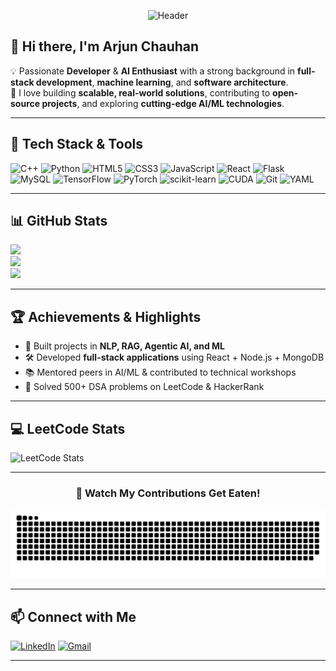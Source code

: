 <div align="center">

![Header](https://capsule-render.vercel.app/api?type=waving&color=gradient&customColorList=0,2,4,6,30&height=300&section=header&text=Arjun%20Chauhan&fontSize=90&fontAlign=50&fontAlignY=40&desc=AI%20%7C%20Full-Stack%20Developer%20%7C%20ML%20Enthusiast&descAlign=50&descAlignY=60&animation=fadeIn)

</div>

## 👋 Hi there, I'm **Arjun Chauhan**

💡 Passionate **Developer** & **AI Enthusiast** with a strong background in **full-stack development**, **machine learning**, and **software architecture**.  
🚀 I love building **scalable, real-world solutions**, contributing to **open-source projects**, and exploring **cutting-edge AI/ML technologies**.

---

## 🧰 Tech Stack & Tools

<p align="center">
  
![C++](https://img.shields.io/badge/c++-%2300599C.svg?style=for-the-badge&logo=c%2B%2B&logoColor=white)
![Python](https://img.shields.io/badge/python-3670A0?style=for-the-badge&logo=python&logoColor=ffdd54)
![HTML5](https://img.shields.io/badge/html5-%23E34F26.svg?style=for-the-badge&logo=html5&logoColor=white)
![CSS3](https://img.shields.io/badge/css3-%231572B6.svg?style=for-the-badge&logo=css3&logoColor=white)
![JavaScript](https://img.shields.io/badge/javascript-%23323330.svg?style=for-the-badge&logo=javascript&logoColor=%23F7DF1E)
![React](https://img.shields.io/badge/react-%2320232a.svg?style=for-the-badge&logo=react&logoColor=%2361DAFB)
![Flask](https://img.shields.io/badge/Flask-000000?style=for-the-badge&logo=flask&logoColor=white)
![MySQL](https://img.shields.io/badge/mysql-4479A1.svg?style=for-the-badge&logo=mysql&logoColor=white)
![TensorFlow](https://img.shields.io/badge/TensorFlow-%23FF6F00.svg?style=for-the-badge&logo=TensorFlow&logoColor=white)
![PyTorch](https://img.shields.io/badge/PyTorch-EE4C2C?style=for-the-badge&logo=pytorch&logoColor=white)
![scikit-learn](https://img.shields.io/badge/scikit--learn-%23F7931E.svg?style=for-the-badge&logo=scikit-learn&logoColor=white)
![CUDA](https://img.shields.io/badge/cuda-000000.svg?style=for-the-badge&logo=nVIDIA&logoColor=green)
![Git](https://img.shields.io/badge/git-%23F05033.svg?style=for-the-badge&logo=git&logoColor=white)
![YAML](https://img.shields.io/badge/yaml-%23ffffff.svg?style=for-the-badge&logo=yaml&logoColor=151515)

</p>

---

## 📊 GitHub Stats

<p align="center">

![](https://nirzak-streak-stats.vercel.app/?user=ArjunChauhan17&theme=dark&hide_border=false)  
![](https://github-readme-stats.vercel.app/api?username=ArjunChauhan17&show_icons=true&theme=dark&hide_border=false&count_private=true)  
![](https://github-readme-stats.vercel.app/api/top-langs/?username=ArjunChauhan17&layout=compact&theme=dark&hide_border=false)

</p>

---

## 🏆 Achievements & Highlights

- 🧠 Built projects in **NLP, RAG, Agentic AI, and ML**
- 🛠 Developed **full-stack applications** using React + Node.js + MongoDB
- 📚 Mentored peers in AI/ML & contributed to technical workshops
- 🎯 Solved 500+ DSA problems on LeetCode & HackerRank

---

## 💻 LeetCode Stats
<p align="center">
  
![LeetCode Stats](https://leetcard.jacoblin.cool/ArjunChauhan17?ext=heatmap)

</p>

---

<div align="center">
  
### 🐍 Watch My Contributions Get Eaten!
![Snake Animation](https://raw.githubusercontent.com/platane/snk/output/github-contribution-grid-snake-dark.svg)

</div>

---

## 📫 Connect with Me

[![LinkedIn](https://img.shields.io/badge/-LinkedIn-0077B5?style=flat-square&logo=linkedin&logoColor=white)](https://www.linkedin.com/in/arjun-chauhan-50900b249)
[![Gmail](https://img.shields.io/badge/-Gmail-D14836?style=flat-square&logo=gmail&logoColor=white)](mailto:chauhanarjun177@gmail.com)

---
<!-- Created with ❤️ by Arjun Chauhan -->
